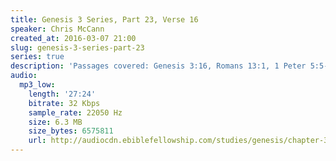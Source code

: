 ```yaml
---
title: Genesis 3 Series, Part 23, Verse 16
speaker: Chris McCann
created_at: 2016-03-07 21:00
slug: genesis-3-series-part-23
series: true
description: 'Passages covered: Genesis 3:16, Romans 13:1, 1 Peter 5:5-6, Romans 8:6-7.'
audio:
  mp3_low:
    length: '27:24'
    bitrate: 32 Kbps
    sample_rate: 22050 Hz
    size: 6.3 MB
    size_bytes: 6575811
    url: http://audiocdn.ebiblefellowship.com/studies/genesis/chapter-3/2016.03.07_McCann_-_Genesis_3_Series_Part_23.mp3
---
```

